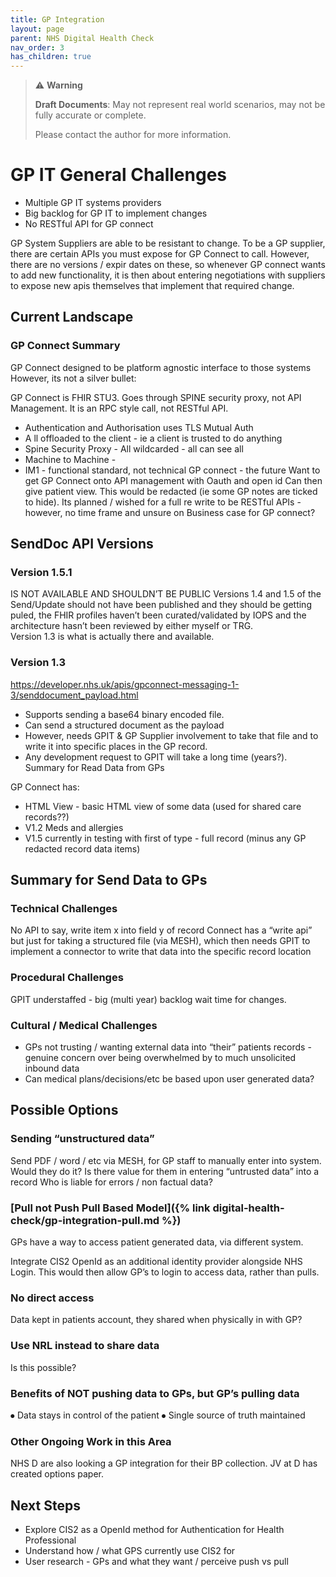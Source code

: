 ```yaml
---
title: GP Integration
layout: page
parent: NHS Digital Health Check
nav_order: 3
has_children: true
---
```


> ⚠️ **Warning**
>  
> **Draft Documents**: May not represent real world scenarios, may not be fully accurate or complete.
>
> Please contact the author for more information.


# GP IT General Challenges
-	Multiple GP IT systems providers
-	Big backlog for GP IT to implement changes
-	No RESTful API for GP connect

GP System Suppliers are able to be resistant to change. To be a GP supplier, there are certain APIs you must expose for GP Connect to call. However, there are no versions / expir dates on these, so whenever GP connect wants to add new functionality, it is then about entering negotiations with suppliers to expose new apis themselves that implement that required change.

## Current Landscape
### GP Connect Summary
GP Connect designed to be platform agnostic interface to those systems
However, its not a silver bullet:

GP Connect is FHIR STU3. Goes through SPINE security proxy, not API Management. It is an RPC style call, not RESTful API.

- Authentication and Authorisation uses TLS Mutual Auth 
- A ll offloaded to the client - ie a client is trusted to do anything
- Spine Security Proxy - All wildcarded - all can see all
- Machine to Machine - 
- IM1 - functional standard, not technical
GP connect - the future 
Want to get GP Connect onto API management with Oauth and open id
Can then give patient view. This would be redacted (ie some GP notes are ticked to hide).
Its planned / wished for a full re write to be RESTful APIs - however, no time frame and unsure on Business case for GP connect? 

## SendDoc API Versions
### Version 1.5.1 
IS NOT AVAILABLE AND SHOULDN’T BE PUBLIC
Versions 1.4 and 1.5 of the Send/Update should not have been published and they should be getting puled, the FHIR profiles haven’t been curated/validated by IOPS and the architecture hasn’t been reviewed by either myself or TRG.  
 Version 1.3 is what is actually there and available.

### Version 1.3
https://developer.nhs.uk/apis/gpconnect-messaging-1-3/senddocument_payload.html

- Supports sending a base64 binary encoded file. 
- Can send a structured document as the payload
- However, needs GPIT & GP Supplier involvement to take that file and to write it into specific places in the GP record.
- Any development request to GPIT will take a long time (years?).
Summary for Read Data from GPs

GP Connect has:
- HTML View - basic HTML view of some data (used for shared care records??)
- V1.2 Meds and allergies
- V1.5 currently in testing with first of type - full record (minus any GP redacted record data items)

## Summary for Send Data to GPs
### Technical Challenges
No API to say, write item x into field y of record
Connect has a “write api” but just for taking a structured file (via MESH), which then needs GPIT to implement a connector to write that data into the specific record location

### Procedural Challenges
GPIT understaffed - big (multi year) backlog wait time for changes.

### Cultural / Medical Challenges
- GPs not trusting / wanting external data into “their” patients records - genuine concern over being overwhelmed by to much unsolicited inbound data 
- Can medical plans/decisions/etc be based upon user generated data?

## Possible Options
### Sending “unstructured data”

Send PDF / word / etc via MESH, for GP staff to manually enter into system.
Would they do it?
Is there value for them in entering “untrusted data” into a record
Who is liable for errors / non factual data?



### [Pull not Push Pull Based Model]({% link digital-health-check/gp-integration-pull.md %})
GPs have a way to access patient generated data, via different system.

Integrate CIS2 OpenId as an additional identity provider alongside NHS Login. This would then allow GP’s to login to access data, rather than pulls.

### No direct access
Data kept in patients account, they shared when physically in with GP?

### Use NRL instead to share data
Is this possible?

### Benefits of NOT pushing data to GPs, but GP’s pulling data
⦁	Data stays in control of the patient
⦁	Single source of truth maintained

### Other Ongoing Work in this Area
NHS D are also looking a GP integration for their BP collection. JV at D has created options paper. 

## Next Steps
- Explore CIS2 as a OpenId method for Authentication for Health Professional
- Understand how / what GPS currently use CIS2 for
- User research - GPs and what they want / perceive push vs pull